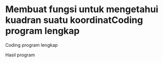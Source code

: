 # Membuat fungsi untuk mengetahui kuadran suatu koordinatCoding program lengkap

Coding program lengkap


Hasil program
